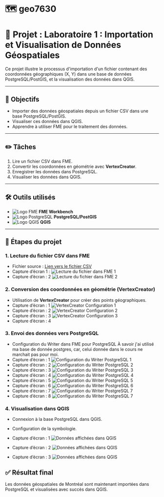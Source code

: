 # 🗺️ geo7630



# 📌 Projet :  Laboratoire 1 : Importation et Visualisation de Données Géospatiales

Ce projet illustre le processus d'importation d'un fichier contenant des coordonnées géographiques (X, Y) dans une base de données PostgreSQL/PostGIS, et la visualisation des données dans QGIS.

---

## 🎯 Objectifs
- Importer des données géospatiales depuis un fichier CSV dans une base PostgreSQL/PostGIS.
- Visualiser ces données dans QGIS.
- Apprendre à utiliser FME pour le traitement des données.

---

## ✏️ Tâches
1. Lire un fichier CSV dans FME.
2. Convertir les coordonnées en géométrie avec **VertexCreator**.
3. Enregistrer les données dans PostgreSQL.
4. Visualiser les données dans QGIS.

---

## 🛠️ Outils utilisés
- ![Logo FME](captures_etapes/FME.png) **FME Workbench**
- ![Logo PostgreSQL](captures_etapes/pg_admin.png) **PostgreSQL/PostGIS**
- ![Logo QGIS](captures_etapes/QGIS.png) **QGIS**

---





## 📂 Étapes du projet

### 1. Lecture du fichier CSV dans FME
- Fichier source : [Lien vers le fichier CSV](https://donnees.montreal.ca/dataset/c1d65779-d3cb-44e8-af0a-b9f2c5f7766d/resource/28a4957d-732e-48f9-8adb-0624867d9bb0/download/businesses.csv)
- Capture d’écran 1 :
  ![Lecture du fichier dans FME 1](captures_etapes/Conf_reader.png)
- Capture d’écran : 2
  ![Lecture du fichier dans FME 2](captures_etapes/Conf_reader2.png)


### 2. Conversion des coordonnées en géométrie (VertexCreator)
- Utilisation de **VertexCreator** pour créer des points géographiques.
- Capture d’écran : 1
  ![VertexCreator Configuration 1](captures_etapes/3.png)
- Capture d’écran : 2
  ![VertexCreator Configuration 2](captures_etapes/4.png)
- Capture d’écran : 3
  ![VertexCreator Configuration 3](captures_etapes/5.png)
- Capture d’écran : 4


### 3. Envoi des données vers PostgreSQL
- Configuration du Writer dans FME pour PostgreSQL À savoir j'ai utilisé ma base de donnée postgres, car, celui donnée dans le cours ne marchait pas pour moi.
- Capture d’écran : 1
  ![Configuration du Writer PostgreSQL 1](captures_etapes/6.png)
- Capture d’écran : 2
  ![Configuration du Writer PostgreSQL 2](captures_etapes/7.png)
- Capture d’écran : 3
  ![Configuration du Writer PostgreSQL 3](captures_etapes/8.png)
- Capture d’écran : 4
  ![Configuration du Writer PostgreSQL 4](captures_etapes/9.png)
- Capture d’écran : 5
  ![Configuration du Writer PostgreSQL 5](captures_etapes/10.png)
- Capture d’écran : 6
  ![Configuration du Writer PostgreSQL 6](captures_etapes/11.png)
- Capture d’écran : 7
  ![Configuration du Writer PostgreSQL 7](captures_etapes/12.png)
- Capture d’écran : 8
  ![Configuration du Writer PostgreSQL 7](captures_etapes/13.png)

### 4. Visualisation dans QGIS
- Connexion à la base PostgreSQL dans QGIS.
- Configuration de la symbologie.

- Capture d’écran : 1
  ![Données affichées dans QGIS](captures_etapes/14.png)
- Capture d’écran : 2
  ![Données affichées dans QGIS](captures_etapes/15.png)
- Capture d’écran : 3
  ![Données affichées dans QGIS](captures_etapes/16.png)



## ✅ Résultat final
Les données géospatiales de Montréal sont maintenant importées dans PostgreSQL et visualisées avec succès dans QGIS.
